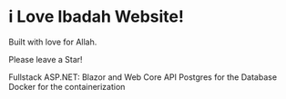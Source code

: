 # i Love Ibadah Website!

Built with love for Allah.

Please leave a Star!

Fullstack
ASP.NET: Blazor and Web Core API
Postgres for the Database
Docker for the containerization
